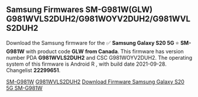 <h2>Samsung Firmwares SM-G981W(GLW) G981WVLS2DUH2/G981WOYV2DUH2/G981WVLS2DUH2</h2>
Download the Samsung firmware for the ✅ <strong>Samsung Galaxy S20 5G </strong> ⭐ <strong>SM-G981W</strong> with product code <strong>GLW</strong> <strong> from Canada</strong>. This firmware has version number PDA <strong>G981WVLS2DUH2</strong> and CSC G981WOYV2DUH2. The operating system of this firmware is Android R , with build date 2021-09-28. Changelist <strong>22299651</strong>.


[SM-G981W](https://samfirm.shop/samsung/model/SM-G981W)
[G981WVLS2DUH2](https://samfirm.shop/samsung/pda/G981WVLS2DUH2)
[Download Firmware Samsung Galaxy S20 5G SM-G981W](https://samfirm.shop/samsung/firmware/460498)
